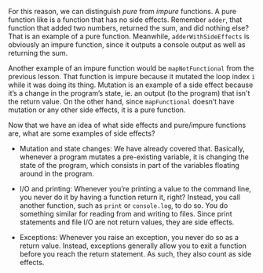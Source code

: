 For this reason, we can distinguish *pure* from *impure* functions. A pure function like is a function that has no side effects. Remember `adder`, that function that added two numbers, returned the sum, and did nothing else? That is an example of a pure function. Meanwhile, `adderWithSideEffects` is obviously an impure function, since it outputs a console output as well as returning the sum.

Another example of an impure function would be `mapNotFunctional` from the previous lesson. That function is impure because it mutated the loop index `i` while it was doing its thing. Mutation is an example of a side effect because it’s a change in the program’s state, ie. an output (to the program) that isn't the return value. On the other hand, since `mapFunctional` doesn’t have mutation or any other side effects, it is a pure function.

Now that we have an idea of what side effects and pure/impure functions are, what are some examples of side effects?

- Mutation and state changes: We have already covered that. Basically, whenever a program mutates a pre-existing variable, it is changing the state of the program, which consists in part of the variables floating around in the program.

- I/O and printing: Whenever you’re printing a value to the command line, you never do it by having a function return it, right? Instead, you call another function, such as `print` or `console.log`, to do so. You do something similar for reading from and writing to files. Since print statements and file I/O are not return values, they are side effects.

- Exceptions: Whenever you raise an exception, you never do so as a return value. Instead, exceptions generally allow you to exit a function before you reach the return statement. As such, they also count as side effects.

